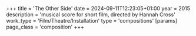 +++
title = 'The Other Side'
date = 2024-09-11T12:23:05+01:00
year = 2015
description = 'musical score for short film, directed by Hannah Cross'
work_type = 'Film/Theatre/Installation'
type = 'compositions'
[params]
    page_class = 'composition'
+++
